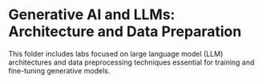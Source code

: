 # Generative AI and LLMs: Architecture and Data Preparation

This folder includes labs focused on large language model (LLM) architectures and data preprocessing techniques essential for training and fine-tuning generative models.
